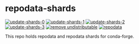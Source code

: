 # repodata-shards
[![update-shards-0](https://github.com/conda-forge/repodata-shards/actions/workflows/update-shards-0.yml/badge.svg)](https://github.com/conda-forge/repodata-shards/actions/workflows/update-shards-0.yml)
[![update-shards-1](https://github.com/conda-forge/repodata-shards/actions/workflows/update-shards-1.yml/badge.svg)](https://github.com/conda-forge/repodata-shards/actions/workflows/update-shards-1.yml)
[![update-shards-2](https://github.com/conda-forge/repodata-shards/actions/workflows/update-shards-2.yml/badge.svg)](https://github.com/conda-forge/repodata-shards/actions/workflows/update-shards-2.yml)
[![update-shards-3](https://github.com/conda-forge/repodata-shards/actions/workflows/update-shards-3.yml/badge.svg)](https://github.com/conda-forge/repodata-shards/actions/workflows/update-shards-3.yml)
[![remove undistributable](https://github.com/conda-forge/repodata-shards/actions/workflows/remove_undistributable.yml/badge.svg)](https://github.com/conda-forge/repodata-shards/actions/workflows/remove_undistributable.yml)
[![repodata](https://github.com/conda-forge/repodata-shards/actions/workflows/repodata.yml/badge.svg)](https://github.com/conda-forge/repodata-shards/actions/workflows/repodata.yml)

This repo holds repodata and repodata shards for conda-forge.
